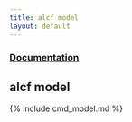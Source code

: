 ```yaml
---
title: alcf model
layout: default
---
```


### [Documentation](/documentation)
## alcf model

{% include cmd_model.md %}
